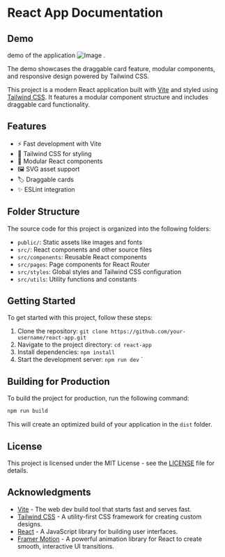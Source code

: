 # React App Documentation
## Demo
demo of the application
![Image](https://github.com/user-attachments/assets/c74a7468-c3f1-4c2d-9cf2-509c4183c1db) .

The demo showcases the draggable card feature, modular components, and responsive design powered by Tailwind CSS.


This project is a modern React application built with [Vite](https://vitejs.dev/) and styled using [Tailwind CSS](https://tailwindcss.com/). It features a modular component structure and includes draggable card functionality.

## Features

- ⚡ Fast development with Vite
- 🎨 Tailwind CSS for styling
- 🧩 Modular React components
- 🖼️ SVG asset support
- 🏷️ Draggable cards
- ✨ ESLint integration

## Folder Structure

The source code for this project is organized into the following folders:

- `public/`: Static assets like images and fonts
- `src/`: React components and other source files
- `src/components`: Reusable React components
- `src/pages`: Page components for React Router
- `src/styles`: Global styles and Tailwind CSS configuration
- `src/utils`: Utility functions and constants

## Getting Started

To get started with this project, follow these steps:

1. Clone the repository: `git clone https://github.com/your-username/react-app.git`
2. Navigate to the project directory: `cd react-app`
3. Install dependencies: `npm install`
4. Start the development server: `npm run dev`
`

## Building for Production

To build the project for production, run the following command:

```bash
npm run build
```

This will create an optimized build of your application in the `dist` folder.

## License

This project is licensed under the MIT License - see the [LICENSE](LICENSE) file for details.

## Acknowledgments

- [Vite](https://vitejs.dev/) - The web dev build tool that starts fast and serves fast.
- [Tailwind CSS](https://tailwindcss.com/) - A utility-first CSS framework for creating custom designs.
- [React](https://reactjs.org/) - A JavaScript library for building user interfaces.
- [Framer Motion](https://www.framer.com/motion/) - A powerful animation library for React to create smooth, interactive UI transitions.
